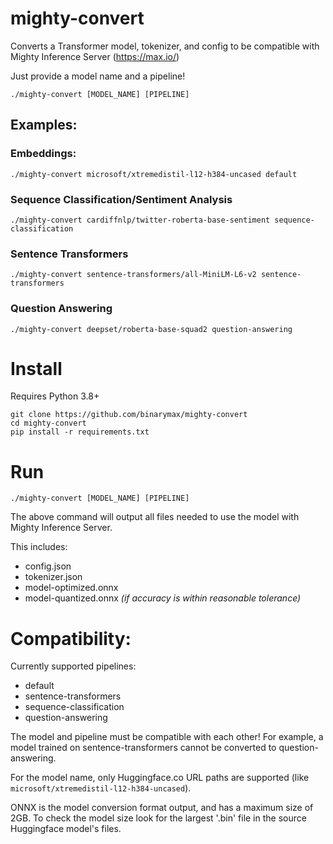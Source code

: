 # mighty-convert

Converts a Transformer model, tokenizer, and config to be compatible with Mighty Inference Server (https://max.io/)

Just provide a model name and a pipeline!

```
./mighty-convert [MODEL_NAME] [PIPELINE]
```

## Examples:

### Embeddings:
```
./mighty-convert microsoft/xtremedistil-l12-h384-uncased default
```

### Sequence Classification/Sentiment Analysis
```
./mighty-convert cardiffnlp/twitter-roberta-base-sentiment sequence-classification

```

### Sentence Transformers
```
./mighty-convert sentence-transformers/all-MiniLM-L6-v2 sentence-transformers
```

### Question Answering
```
./mighty-convert deepset/roberta-base-squad2 question-answering
```

# Install

Requires Python 3.8+

```
git clone https://github.com/binarymax/mighty-convert
cd mighty-convert
pip install -r requirements.txt
```

# Run

```
./mighty-convert [MODEL_NAME] [PIPELINE]
```

The above command will output all files needed to use the model with Mighty Inference Server.

This includes:

- config.json
- tokenizer.json
- model-optimized.onnx
- model-quantized.onnx _(if accuracy is within reasonable tolerance)_


# Compatibility:

Currently supported pipelines:

- default
- sentence-transformers
- sequence-classification
- question-answering

The model and pipeline must be compatible with each other!  For example, a model trained on sentence-transformers cannot be converted to question-answering.

For the model name, only Huggingface.co URL paths are supported (like `microsoft/xtremedistil-l12-h384-uncased`).

ONNX is the model conversion format output, and has a maximum size of 2GB.  To check the model size look for the largest '.bin' file in the source Huggingface model's files.

